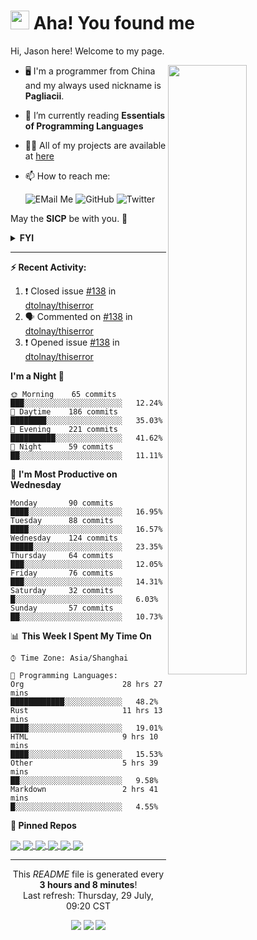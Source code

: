 <h1><img src="https://emojis.slackmojis.com/emojis/images/1612999083/12510/kirby_dance.gif?1612999083" width="30"/> Aha! You found me</h1>

Hi, Jason here! Welcome to my page.

[<img align="right" width="50%" src="https://github-readme-stats.vercel.app/api?username=pagliacii&count_private=true&show_icons=true&theme=tokyonight&custom_title=GitHub%20Stats"/>](https://metrics.lecoq.io/pagliacii?template=classic)

- 🖥️ I'm a programmer from China and my always used nickname is **Pagliacii**.

- 🌱 I’m currently reading **Essentials of Programming Languages**

- 👨‍💻 All of my projects are available at [here](https://github.com/Pagliacii?tab=repositories&type=source)

- 📫 How to reach me: <div>![EMail Me](https://img.shields.io/badge/Gmail-D14836?style=for-the-badge&logo=gmail&logoColor=white&link=mailto:huangmianrui0310@gmail.com) ![GitHub](https://img.shields.io/badge/GitHub-100000?style=for-the-badge&logo=github&logoColor=white&link=https://github.com/Pagliacii) ![Twitter](https://img.shields.io/badge/Twitter-1DA1F2?style=for-the-badge&logo=twitter&logoColor=white&link=https://twitter.com/PagliaciiH)</div>

May the **SICP** be with you. 🧙

<details>
<summary><b>FYI</b></summary>
If you are curious to know what the nickname means, it came from a movie named Watchmen. Its original word is "Pagliacci", and I misspelled it "Pagliacii".
</details>

---

**:zap: Recent Activity:**

<!--START_SECTION:activity-->
1. ❗️ Closed issue [#138](https://github.com/dtolnay/thiserror/issues/138) in [dtolnay/thiserror](https://github.com/dtolnay/thiserror)
2. 🗣 Commented on [#138](https://github.com/dtolnay/thiserror/issues/138) in [dtolnay/thiserror](https://github.com/dtolnay/thiserror)
3. ❗️ Opened issue [#138](https://github.com/dtolnay/thiserror/issues/138) in [dtolnay/thiserror](https://github.com/dtolnay/thiserror)
<!--END_SECTION:activity-->

<!--START_SECTION:waka-->
**I'm a Night 🦉** 

```text
🌞 Morning    65 commits     ███░░░░░░░░░░░░░░░░░░░░░░   12.24% 
🌆 Daytime    186 commits    ████████░░░░░░░░░░░░░░░░░   35.03% 
🌃 Evening    221 commits    ██████████░░░░░░░░░░░░░░░   41.62% 
🌙 Night      59 commits     ██░░░░░░░░░░░░░░░░░░░░░░░   11.11%

```
📅 **I'm Most Productive on Wednesday** 

```text
Monday       90 commits     ████░░░░░░░░░░░░░░░░░░░░░   16.95% 
Tuesday      88 commits     ████░░░░░░░░░░░░░░░░░░░░░   16.57% 
Wednesday    124 commits    █████░░░░░░░░░░░░░░░░░░░░   23.35% 
Thursday     64 commits     ███░░░░░░░░░░░░░░░░░░░░░░   12.05% 
Friday       76 commits     ███░░░░░░░░░░░░░░░░░░░░░░   14.31% 
Saturday     32 commits     █░░░░░░░░░░░░░░░░░░░░░░░░   6.03% 
Sunday       57 commits     ██░░░░░░░░░░░░░░░░░░░░░░░   10.73%

```


📊 **This Week I Spent My Time On** 

```text
⌚︎ Time Zone: Asia/Shanghai

💬 Programming Languages: 
Org                      28 hrs 27 mins      ████████████░░░░░░░░░░░░░   48.2% 
Rust                     11 hrs 13 mins      ████░░░░░░░░░░░░░░░░░░░░░   19.01% 
HTML                     9 hrs 10 mins       ████░░░░░░░░░░░░░░░░░░░░░   15.53% 
Other                    5 hrs 39 mins       ██░░░░░░░░░░░░░░░░░░░░░░░   9.58% 
Markdown                 2 hrs 41 mins       █░░░░░░░░░░░░░░░░░░░░░░░░   4.55%

```



<!--END_SECTION:waka-->

**:pushpin: Pinned Repos**

<a href="https://github.com/Pagliacii/sicp-reg-machine">
  <img align="center" src="https://github-readme-stats.vercel.app/api/pin/?username=Pagliacii&repo=sicp-reg-machine" />
</a>
<a href="https://github.com/Pagliacii/dotfiles">
  <img align="center" src="https://github-readme-stats.vercel.app/api/pin/?username=Pagliacii&repo=my-sicp-solutions" />
</a>
<a href="https://github.com/Pagliacii/QuickSSH">
  <img align="center" src="https://github-readme-stats.vercel.app/api/pin/?username=Pagliacii&repo=QuickSSH" />
</a>
<a href="https://github.com/Pagliacii/useless-swf-player">
  <img align="center" src="https://github-readme-stats.vercel.app/api/pin/?username=Pagliacii&repo=useless-swf-player" />
</a>
<a href="https://github.com/Pagliacii/dotfiles">
  <img align="center" src="https://github-readme-stats.vercel.app/api/pin/?username=Pagliacii&repo=dotfiles" />
</a>
<a href="https://github.com/Pagliacii/dmenu">
  <img align="center" src="https://github-readme-stats.vercel.app/api/pin/?username=Pagliacii&repo=dmenu" />
</a>

---

<p align="center">This <i>README</i> file is generated every <b>3 hours and 8 minutes</b>!<br/>Last refresh: Thursday, 29 July, 09:20 CST<br/></p>
<div align="center">
  <img src="https://github.com/Pagliacii/Pagliacii/actions/workflows/update-github-activity.yml/badge.svg">
  <img src="https://github.com/Pagliacii/Pagliacii/actions/workflows/update-wakatime-stats.yml/badge.svg">
  <img src="https://github.com/Pagliacii/Pagliacii/actions/workflows/update-refresh-time.yml/badge.svg">
</div>
